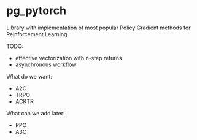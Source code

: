 # pg_pytorch
Library with implementation of most popular Policy Gradient methods for Reinforcement Learning

TODO:
* effective vectorization with n-step returns
* asynchronous workflow

What do we want:
* A2C
* TRPO
* ACKTR

What can we add later:
* PPO
* A3C
